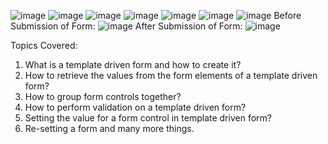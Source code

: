 ![image](https://github.com/rsa3698/project_completed/assets/102802999/2e519d5c-2326-4fc8-a7c7-e9c8d5319b0d)
![image](https://github.com/rsa3698/project_completed/assets/102802999/3dba4c9e-257f-403e-9a18-606d323976d4)
![image](https://github.com/rsa3698/Template-Driven-Form/assets/102802999/30f4b71d-bd05-4668-8d80-d39df04f9875)
![image](https://github.com/rsa3698/Template-Driven-Form/assets/102802999/b29316ec-e59f-44ad-a71b-e5789449af17)
![image](https://github.com/rsa3698/Template-Driven-Form/assets/102802999/ed4650e9-35ce-4bde-9cd8-5bb27c9b25a3)
![image](https://github.com/rsa3698/Template-Driven-Form/assets/102802999/a6146ef7-71fe-49ed-bfe6-242513409c4b)
![image](https://github.com/rsa3698/Template-Driven-Form/assets/102802999/0f35ddd1-6d03-48a7-9392-ceec24a1277d)
Before Submission of Form:
![image](https://github.com/rsa3698/Template-Driven-Form/assets/102802999/b9508b52-1183-4505-8a9c-c53e4c7e73e5)
After Submission of Form:
![image](https://github.com/rsa3698/Template-Driven-Form/assets/102802999/0a6db25f-c82c-472f-ac0c-d0c24e0cdbd1)

Topics Covered:
1. What is a template driven form and how to create it?
2. How to retrieve the values from the form elements of a template driven form?
3. How to group form controls together?
4. How to perform validation on a template driven form?
5. Setting the value for a form control in template driven form?
6. Re-setting a form and many more things.


